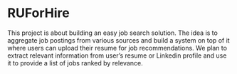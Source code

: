 # RUForHire
This project is about building an easy job search solution. The idea is to aggregate job postings from various sources and build a system on top of it where users can upload their resume for job recommendations. We plan to extract relevant information from user’s resume or Linkedin profile and use it to provide a list of jobs ranked by relevance.
